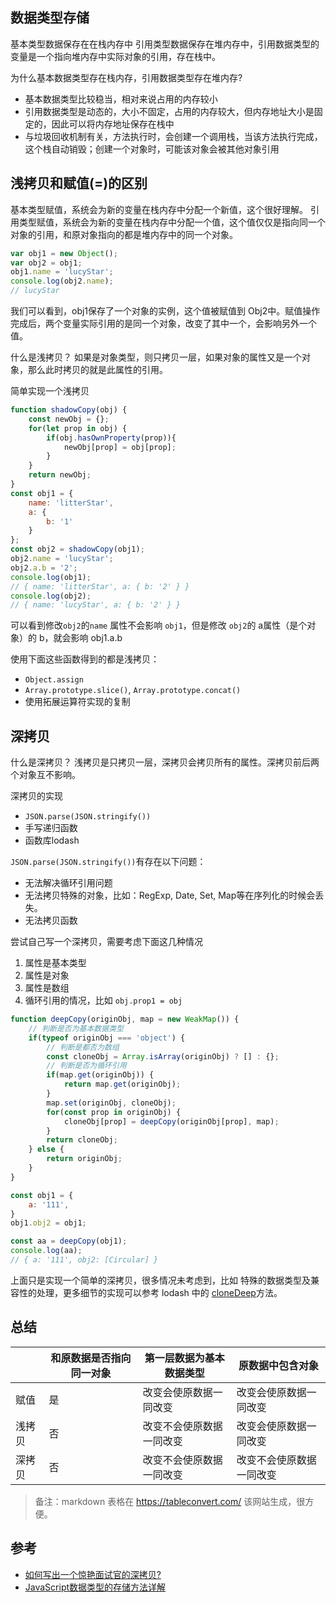 
## 数据类型存储
基本类型数据保存在在栈内存中
引用类型数据保存在堆内存中，引用数据类型的变量是一个指向堆内存中实际对象的引用，存在栈中。

为什么基本数据类型存在栈内存，引用数据类型存在堆内存?
- 基本数据类型比较稳当，相对来说占用的内存较小
- 引用数据类型是动态的，大小不固定，占用的内存较大，但内存地址大小是固定的，因此可以将内存地址保存在栈中
- 与垃圾回收机制有关，方法执行时，会创建一个调用栈，当该方法执行完成，这个栈自动销毁；创建一个对象时，可能该对象会被其他对象引用

## 浅拷贝和赋值(=)的区别

基本类型赋值，系统会为新的变量在栈内存中分配一个新值，这个很好理解。
引用类型赋值，系统会为新的变量在栈内存中分配一个值，这个值仅仅是指向同一个对象的引用，和原对象指向的都是堆内存中的同一个对象。

```js
var obj1 = new Object();
var obj2 = obj1;
obj1.name = 'lucyStar';
console.log(obj2.name);
// lucyStar
```
我们可以看到，obj1保存了一个对象的实例，这个值被赋值到 Obj2中。赋值操作完成后，两个变量实际引用的是同一个对象，改变了其中一个，会影响另外一个值。

什么是浅拷贝？
如果是对象类型，则只拷贝一层，如果对象的属性又是一个对象，那么此时拷贝的就是此属性的引用。

简单实现一个浅拷贝
```js
function shadowCopy(obj) {
    const newObj = {};
    for(let prop in obj) {
        if(obj.hasOwnProperty(prop)){
            newObj[prop] = obj[prop];
        }
    }
    return newObj;
}
const obj1 = {
    name: 'litterStar',
    a: {
        b: '1'
    }
};
const obj2 = shadowCopy(obj1);
obj2.name = 'lucyStar';
obj2.a.b = '2';
console.log(obj1);
// { name: 'litterStar', a: { b: '2' } }
console.log(obj2);
// { name: 'lucyStar', a: { b: '2' } }
```
可以看到修改`obj2`的`name` 属性不会影响 `obj1`，但是修改 `obj2`的 a属性（是个对象）的 b，就会影响 obj1.a.b

使用下面这些函数得到的都是浅拷贝：
- `Object.assign`
- `Array.prototype.slice()`, `Array.prototype.concat()`
- 使用拓展运算符实现的复制


## 深拷贝

什么是深拷贝？
浅拷贝是只拷贝一层，深拷贝会拷贝所有的属性。深拷贝前后两个对象互不影响。

深拷贝的实现
- `JSON.parse(JSON.stringify())`
- 手写递归函数
- 函数库lodash

`JSON.parse(JSON.stringify())`有存在以下问题：
- 无法解决循环引用问题
- 无法拷贝特殊的对象，比如：RegExp, Date, Set, Map等在序列化的时候会丢失。
- 无法拷贝函数


尝试自己写一个深拷贝，需要考虑下面这几种情况
1. 属性是基本类型
2. 属性是对象
3. 属性是数组
4. 循环引用的情况，比如 `obj.prop1 = obj`

```js
function deepCopy(originObj, map = new WeakMap()) {
    // 判断是否为基本数据类型
    if(typeof originObj === 'object') {
        // 判断是都否为数组
        const cloneObj = Array.isArray(originObj) ? [] : {};
        // 判断是否为循环引用
        if(map.get(originObj)) {
            return map.get(originObj);
        }
        map.set(originObj, cloneObj);
        for(const prop in originObj) {
            cloneObj[prop] = deepCopy(originObj[prop], map);
        }
        return cloneObj;
    } else {
        return originObj;
    }
}

const obj1 = {
    a: '111',
}
obj1.obj2 = obj1;

const aa = deepCopy(obj1);
console.log(aa);
// { a: '111', obj2: [Circular] }
```
上面只是实现一个简单的深拷贝，很多情况未考虑到，比如 特殊的数据类型及兼容性的处理，更多细节的实现可以参考 lodash 中的 [cloneDeep](https://github.com/lodash/lodash/blob/master/cloneDeep.js)方法。

## 总结
|     | 和原数据是否指向同一对象 | 第一层数据为基本数据类型 | 原数据中包含对象     |
|-----|--------------|--------------|--------------|
| 赋值  | 是            | 改变会使原数据一同改变  | 改变会使原数据一同改变  |
| 浅拷贝 | 否            | 改变不会使原数据一同改变 | 改变会使原数据一同改变  |
| 深拷贝 | 否            | 改变不会使原数据一同改变 | 改变不会使原数据一同改变 |


> 备注：markdown 表格在 https://tableconvert.com/ 该网站生成，很方便。

## 参考
- [如何写出一个惊艳面试官的深拷贝?](https://juejin.im/post/5d6aa4f96fb9a06b112ad5b1#heading-5)
- [JavaScript数据类型的存储方法详解](https://www.jb51.net/article/122044.htm)

